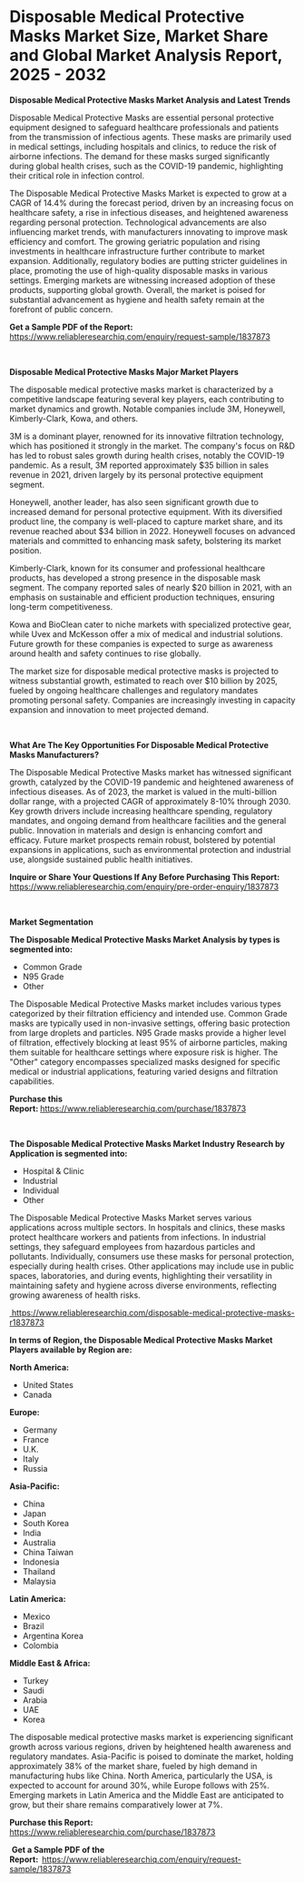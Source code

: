 <p><h1>Disposable Medical Protective Masks Market Size, Market Share and Global Market Analysis Report, 2025 - 2032</h1></p><p><strong>Disposable Medical Protective Masks Market Analysis and Latest Trends</strong></p>
<p><p>Disposable Medical Protective Masks are essential personal protective equipment designed to safeguard healthcare professionals and patients from the transmission of infectious agents. These masks are primarily used in medical settings, including hospitals and clinics, to reduce the risk of airborne infections. The demand for these masks surged significantly during global health crises, such as the COVID-19 pandemic, highlighting their critical role in infection control.</p><p>The Disposable Medical Protective Masks Market is expected to grow at a CAGR of 14.4% during the forecast period, driven by an increasing focus on healthcare safety, a rise in infectious diseases, and heightened awareness regarding personal protection. Technological advancements are also influencing market trends, with manufacturers innovating to improve mask efficiency and comfort. The growing geriatric population and rising investments in healthcare infrastructure further contribute to market expansion. Additionally, regulatory bodies are putting stricter guidelines in place, promoting the use of high-quality disposable masks in various settings. Emerging markets are witnessing increased adoption of these products, supporting global growth. Overall, the market is poised for substantial advancement as hygiene and health safety remain at the forefront of public concern.</p></p>
<p><strong>Get a Sample PDF of the Report:&nbsp;</strong> <a href="https://www.reliableresearchiq.com/enquiry/request-sample/1837873?utm_campaign=3008&utm_medium=2&utm_source=Github&utm_content=ia&utm_term=19042025&utm_id=disposable-medical-protective-masks">https://www.reliableresearchiq.com/enquiry/request-sample/1837873</a></p>
<p>&nbsp;</p>
<p><strong>Disposable Medical Protective Masks Major Market Players</strong></p>
<p><p>The disposable medical protective masks market is characterized by a competitive landscape featuring several key players, each contributing to market dynamics and growth. Notable companies include 3M, Honeywell, Kimberly-Clark, Kowa, and others.</p><p>3M is a dominant player, renowned for its innovative filtration technology, which has positioned it strongly in the market. The company's focus on R&D has led to robust sales growth during health crises, notably the COVID-19 pandemic. As a result, 3M reported approximately $35 billion in sales revenue in 2021, driven largely by its personal protective equipment segment.</p><p>Honeywell, another leader, has also seen significant growth due to increased demand for personal protective equipment. With its diversified product line, the company is well-placed to capture market share, and its revenue reached about $34 billion in 2022. Honeywell focuses on advanced materials and committed to enhancing mask safety, bolstering its market position.</p><p>Kimberly-Clark, known for its consumer and professional healthcare products, has developed a strong presence in the disposable mask segment. The company reported sales of nearly $20 billion in 2021, with an emphasis on sustainable and efficient production techniques, ensuring long-term competitiveness.</p><p>Kowa and BioClean cater to niche markets with specialized protective gear, while Uvex and McKesson offer a mix of medical and industrial solutions. Future growth for these companies is expected to surge as awareness around health and safety continues to rise globally.</p><p>The market size for disposable medical protective masks is projected to witness substantial growth, estimated to reach over $10 billion by 2025, fueled by ongoing healthcare challenges and regulatory mandates promoting personal safety. Companies are increasingly investing in capacity expansion and innovation to meet projected demand.</p></p>
<p>&nbsp;</p>
<p><strong>What Are The Key Opportunities For Disposable Medical Protective Masks Manufacturers?</strong></p>
<p><p>The Disposable Medical Protective Masks market has witnessed significant growth, catalyzed by the COVID-19 pandemic and heightened awareness of infectious diseases. As of 2023, the market is valued in the multi-billion dollar range, with a projected CAGR of approximately 8-10% through 2030. Key growth drivers include increasing healthcare spending, regulatory mandates, and ongoing demand from healthcare facilities and the general public. Innovation in materials and design is enhancing comfort and efficacy. Future market prospects remain robust, bolstered by potential expansions in applications, such as environmental protection and industrial use, alongside sustained public health initiatives.</p></p>
<p><strong>Inquire or Share Your Questions If Any Before Purchasing This Report:</strong> <a href="https://www.reliableresearchiq.com/enquiry/pre-order-enquiry/1837873?utm_campaign=3008&utm_medium=2&utm_source=Github&utm_content=ia&utm_term=19042025&utm_id=disposable-medical-protective-masks">https://www.reliableresearchiq.com/enquiry/pre-order-enquiry/1837873</a></p>
<p>&nbsp;</p>
<p><strong>Market Segmentation</strong></p>
<p><strong>The Disposable Medical Protective Masks Market Analysis by types is segmented into:</strong></p>
<p><ul><li>Common Grade</li><li>N95 Grade</li><li>Other</li></ul></p>
<p><p>The Disposable Medical Protective Masks market includes various types categorized by their filtration efficiency and intended use. Common Grade masks are typically used in non-invasive settings, offering basic protection from large droplets and particles. N95 Grade masks provide a higher level of filtration, effectively blocking at least 95% of airborne particles, making them suitable for healthcare settings where exposure risk is higher. The "Other" category encompasses specialized masks designed for specific medical or industrial applications, featuring varied designs and filtration capabilities.</p></p>
<p><strong>Purchase this Report:&nbsp;</strong><a href="https://www.reliableresearchiq.com/purchase/1837873?utm_campaign=3008&utm_medium=2&utm_source=Github&utm_content=ia&utm_term=19042025&utm_id=disposable-medical-protective-masks">https://www.reliableresearchiq.com/purchase/1837873</a></p>
<p>&nbsp;</p>
<p><strong>The Disposable Medical Protective Masks Market Industry Research by Application is segmented into:</strong></p>
<p><ul><li>Hospital & Clinic</li><li>Industrial</li><li>Individual</li><li>Other</li></ul></p>
<p><p>The Disposable Medical Protective Masks Market serves various applications across multiple sectors. In hospitals and clinics, these masks protect healthcare workers and patients from infections. In industrial settings, they safeguard employees from hazardous particles and pollutants. Individually, consumers use these masks for personal protection, especially during health crises. Other applications may include use in public spaces, laboratories, and during events, highlighting their versatility in maintaining safety and hygiene across diverse environments, reflecting growing awareness of health risks.</p></p>
<p><a href="https://www.reliableresearchiq.com/disposable-medical-protective-masks-r1837873?utm_campaign=3008&utm_medium=2&utm_source=Github&utm_content=ia&utm_term=19042025&utm_id=disposable-medical-protective-masks">&nbsp;https://www.reliableresearchiq.com/disposable-medical-protective-masks-r1837873</a></p>
<p><strong>In terms of Region, the Disposable Medical Protective Masks Market Players available by Region are:</strong></p>
<p>
    <p> <strong> North America: </strong>
        <ul>
            <li>United States</li>
            <li>Canada</li>
        </ul>
        </p> 
    <p> <strong> Europe: </strong>
        <ul>
            <li>Germany</li>
            <li>France</li>
            <li>U.K.</li>
            <li>Italy</li>
            <li>Russia</li>
        </ul>
        </p> 
    <p> <strong> Asia-Pacific: </strong>
        <ul>
            <li>China</li>
            <li>Japan</li>
            <li>South Korea</li>
            <li>India</li>
            <li>Australia</li>
            <li>China Taiwan</li>
            <li>Indonesia</li>
            <li>Thailand</li>
            <li>Malaysia</li>
        </ul>
        </p> 
    <p> <strong> Latin America: </strong>
        <ul>
            <li>Mexico</li>
            <li>Brazil</li>
            <li>Argentina Korea</li>
            <li>Colombia</li>
        </ul>
        </p> 
    <p> <strong> Middle East & Africa: </strong>
        <ul>
            <li>Turkey</li>
            <li>Saudi</li>
            <li>Arabia</li>
            <li>UAE</li>
            <li>Korea</li>
        </ul>
    </p>
    </p>
<p><p>The disposable medical protective masks market is experiencing significant growth across various regions, driven by heightened health awareness and regulatory mandates. Asia-Pacific is poised to dominate the market, holding approximately 38% of the market share, fueled by high demand in manufacturing hubs like China. North America, particularly the USA, is expected to account for around 30%, while Europe follows with 25%. Emerging markets in Latin America and the Middle East are anticipated to grow, but their share remains comparatively lower at 7%.</p></p>
<p><strong>Purchase this Report: </strong><a href="https://www.reliableresearchiq.com/purchase/1837873?utm_campaign=3008&utm_medium=2&utm_source=Github&utm_content=ia&utm_term=19042025&utm_id=disposable-medical-protective-masks">https://www.reliableresearchiq.com/purchase/1837873</a></p>
<p>&nbsp;<strong>Get a Sample PDF of the Report:&nbsp;&nbsp;</strong><a href="https://www.reliableresearchiq.com/enquiry/request-sample/1837873?utm_campaign=3008&utm_medium=2&utm_source=Github&utm_content=ia&utm_term=19042025&utm_id=disposable-medical-protective-masks">https://www.reliableresearchiq.com/enquiry/request-sample/1837873</a></p>
<p><strong></strong></p>
<p><p></p><p></p><p></p></p>